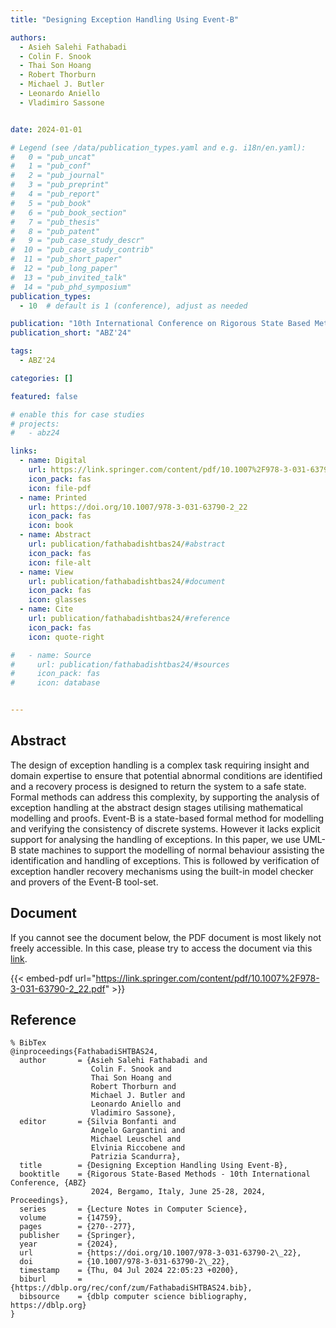 ```yaml
---
title: "Designing Exception Handling Using Event-B"

authors:
  - Asieh Salehi Fathabadi
  - Colin F. Snook
  - Thai Son Hoang
  - Robert Thorburn
  - Michael J. Butler
  - Leonardo Aniello
  - Vladimiro Sassone


date: 2024-01-01

# Legend (see /data/publication_types.yaml and e.g. i18n/en.yaml): 
#   0 = "pub_uncat"
#   1 = "pub_conf"
#   2 = "pub_journal"
#   3 = "pub_preprint"
#   4 = "pub_report"
#   5 = "pub_book"
#   6 = "pub_book_section"
#   7 = "pub_thesis"
#   8 = "pub_patent"
#   9 = "pub_case_study_descr"
#  10 = "pub_case_study_contrib"
#  11 = "pub_short_paper"
#  12 = "pub_long_paper"
#  13 = "pub_invited_talk"
#  14 = "pub_phd_symposium"
publication_types:
  - 10  # default is 1 (conference), adjust as needed

publication: "10th International Conference on Rigorous State Based Methods (ABZ'24)"
publication_short: "ABZ'24"

tags:
  - ABZ'24

categories: []

featured: false

# enable this for case studies
# projects:
#   - abz24

links:
  - name: Digital
    url: https://link.springer.com/content/pdf/10.1007%2F978-3-031-63790-2_22.pdf
    icon_pack: fas
    icon: file-pdf
  - name: Printed
    url: https://doi.org/10.1007/978-3-031-63790-2_22
    icon_pack: fas
    icon: book
  - name: Abstract
    url: publication/fathabadishtbas24/#abstract
    icon_pack: fas
    icon: file-alt
  - name: View
    url: publication/fathabadishtbas24/#document
    icon_pack: fas
    icon: glasses
  - name: Cite
    url: publication/fathabadishtbas24/#reference
    icon_pack: fas
    icon: quote-right

#   - name: Source
#     url: publication/fathabadishtbas24/#sources
#     icon_pack: fas
#     icon: database


---
```


## Abstract

The design of exception handling is a complex task requiring insight and domain expertise to ensure that potential abnormal conditions are identified and a recovery process is designed to return the system to a safe state. Formal methods can address this complexity, by supporting the analysis of exception handling at the abstract design stages utilising mathematical modelling and proofs. Event-B is a state-based formal method for modelling and verifying the consistency of discrete systems. However it lacks explicit support for analysing the handling of exceptions. In this paper, we use UML-B state machines to support the modelling of normal behaviour assisting the identification and handling of exceptions. This is followed by verification of exception handler recovery mechanisms using the built-in model checker and provers of the Event-B tool-set.

## Document

If you cannot see the document below, the PDF document is most likely not freely accessible. In this case, please try to access the document via this <a href="https://link.springer.com/content/pdf/10.1007%2F978-3-031-63790-2_22.pdf">link</a>.

{{< embed-pdf url="https://link.springer.com/content/pdf/10.1007%2F978-3-031-63790-2_22.pdf" >}}

## Reference

```
% BibTex
@inproceedings{FathabadiSHTBAS24,
  author       = {Asieh Salehi Fathabadi and
                  Colin F. Snook and
                  Thai Son Hoang and
                  Robert Thorburn and
                  Michael J. Butler and
                  Leonardo Aniello and
                  Vladimiro Sassone},
  editor       = {Silvia Bonfanti and
                  Angelo Gargantini and
                  Michael Leuschel and
                  Elvinia Riccobene and
                  Patrizia Scandurra},
  title        = {Designing Exception Handling Using Event-B},
  booktitle    = {Rigorous State-Based Methods - 10th International Conference, {ABZ}
                  2024, Bergamo, Italy, June 25-28, 2024, Proceedings},
  series       = {Lecture Notes in Computer Science},
  volume       = {14759},
  pages        = {270--277},
  publisher    = {Springer},
  year         = {2024},
  url          = {https://doi.org/10.1007/978-3-031-63790-2\_22},
  doi          = {10.1007/978-3-031-63790-2\_22},
  timestamp    = {Thu, 04 Jul 2024 22:05:23 +0200},
  biburl       = {https://dblp.org/rec/conf/zum/FathabadiSHTBAS24.bib},
  bibsource    = {dblp computer science bibliography, https://dblp.org}
}


```

<!-- # add information for case study papers (if available)
## Sources

- **Used formal method:**
  [ASM](/method/asm)
- **Resources and tools:**
  Asmeta

For more information, please contact the <a href ="mailto:silvia.bonfanti@unibg.it;arcaini@nii.ac.jp;angelo.gargantini@unibg.it;scandurra@unibg.it;elvinia.riccobene@unimi.it">authors</a>-->


